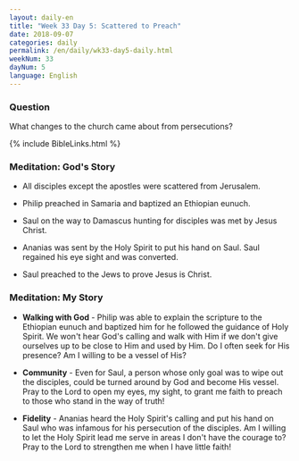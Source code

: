 ```yaml
---
layout: daily-en
title: "Week 33 Day 5: Scattered to Preach"
date: 2018-09-07
categories: daily
permalink: /en/daily/wk33-day5-daily.html
weekNum: 33
dayNum: 5
language: English
---
```


### Question     
What changes to the church came about from persecutions?

{% include BibleLinks.html %} 

### Meditation: God's Story   
+ All disciples except the apostles were scattered from Jerusalem. 

+ Philip preached in Samaria and baptized an Ethiopian eunuch. 

+ Saul on the way to Damascus hunting for disciples was met by Jesus Christ. 

+ Ananias was sent by the Holy Spirit to put his hand on Saul. Saul regained his eye sight and was converted. 

+ Saul preached to the Jews to prove Jesus is Christ. 

### Meditation: My Story   
+ **Walking with God** - Philip was able to explain the scripture to the Ethiopian eunuch and baptized him for he followed the guidance of Holy Spirit. We won't hear God's calling and walk with Him if we don't give ourselves up to be close to Him and used by Him. Do I often seek for His presence? Am I willing to be a vessel of His? 

+ **Community** - Even for Saul, a person whose only goal was to wipe out the disciples, could be turned around by God and become His vessel. Pray to the Lord to open my eyes, my sight, to grant me faith to preach to those who stand in the way of truth! 

+ **Fidelity** - Ananias heard the Holy Spirit's calling and put his hand on Saul who was infamous for his persecution of the disciples. Am I willing to let the Holy Spirit lead me serve in areas I don't have the courage to? Pray to the Lord to strengthen me when I have little faith! 
